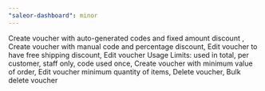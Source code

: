 ```yaml
---
"saleor-dashboard": minor
---
```


Create voucher with auto-generated codes and fixed amount discount , Create voucher with manual code and percentage discount, Edit voucher to have free shipping discount, Edit voucher Usage Limits: used in total, per customer, staff only, code used once, Create voucher with minimum value of order, Edit voucher minimum quantity of items, Delete voucher, Bulk delete voucher
